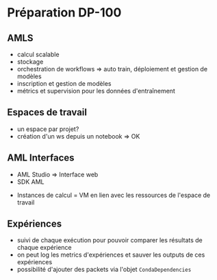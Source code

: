 # Préparation DP-100

## AMLS

- calcul scalable
- stockage
- orchestration de workflows => auto train, déploiement et gestion de modèles
- inscription et gestion de modèles
- métrics et supervision pour les données d'entraînement

## Espaces de travail

- un espace par projet?
- création d'un ws depuis un notebook => OK

## AML Interfaces

- AML Studio => Interface web
- SDK AML
<!--? Comment installer les modules bonus -->
<!-- ! pas réussi à créer de fichier de conf depuis `Ws.write_config`  -->
- Instances de calcul = VM en lien avec les ressources de l'espace de travail
  
## Expériences

- suivi de chaque exécution pour pouvoir comparer les résultats de chaque expérience
- on peut log les metrics d'expériences et sauver les outputs de ces expériences
- possibilité d'ajouter des packets via l'objet `CondaDependencies`
